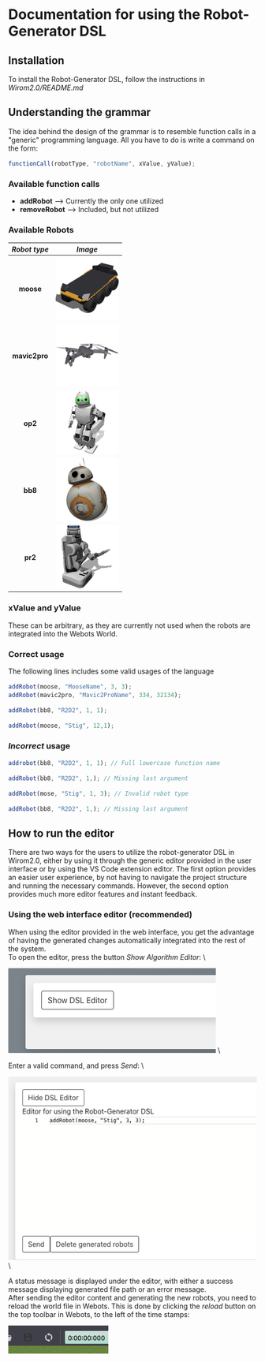 # Documentation for using the Robot-Generator DSL

## Installation

To install the Robot-Generator DSL, follow the instructions in *Wirom2.0/README.md*

## Understanding the grammar

The idea behind the design of the grammar is to resemble function calls in a "generic" programming language. All you have to do is write a command on the form:

```javascript
functionCall(robotType, "robotName", xValue, yValue);
```

### Available function calls

- **addRobot** --> Currently the only one utilized
- **removeRobot** --> Included, but not utilized

### Available Robots

| *Robot type*  |                *Image*                |
| :-----------: | :-----------------------------------: |
|   **moose**   |   ![](./robot_icons/moose_icon.png)   |
| **mavic2pro** | ![](./robot_icons/mavic2pro_icon.png) |
|    **op2**    |    ![](./robot_icons/op2_icon.png)    |
|    **bb8**    |    ![](./robot_icons/bb8_icon.png)    |
|    **pr2**    |    ![](./robot_icons/pr2_icon.png)    |

### xValue and yValue

These can be arbitrary, as they are currently not used when the robots are integrated into the Webots World.

### Correct usage

The following lines includes some valid usages of the language

```javascript
addRobot(moose, "MooseName", 3, 3);
addRobot(mavic2pro, "Mavic2ProName", 334, 32134);
```

```javascript
addRobot(bb8, "R2D2", 1, 1);
```

```javascript
addRobot(moose, "Stig", 12,1);
```

### *Incorrect* usage

```javascript
addrobot(bb8, "R2D2", 1, 1); // Full lowercase function name
```

```javascript
addRobot(bb8, "R2D2", 1,); // Missing last argument
```

```javascript
addRobot(mose, "Stig", 1, 3); // Invalid robot type
```

```javascript
addRobot(bb8, "R2D2", 1,); // Missing last argument
```

## How to run the editor

There are two ways for the users to utilize the robot-generator DSL in Wirom2.0, either by using it through the generic editor provided in the user interface or by using the VS Code extension editor. The first option provides an easier user experience, by not having to navigate the project structure and running the necessary commands. However, the second option provides much more editor features and instant feedback.

### Using the web interface editor (recommended)

When using the editor provided in the web interface, you get the advantage of having the generated changes automatically integrated into the rest of the system. \
To open the editor, press the button *Show Algorithm Editor*: \

![](./usage_screenshots/show_dsl_editor_button.png) \

Enter a valid command, and press *Send*: \

![](./usage_screenshots/dsl_editor.png) \

A status message is displayed under the editor, with either a success message displaying generated file path or an error message. \
After sending the editor content and generating the new robots, you need to reload the world file in Webots. This is done by clicking the *reload* button on the top toolbar in Webots, to the left of the time stamps:

![](./usage_screenshots/webots_reload_button.png)
